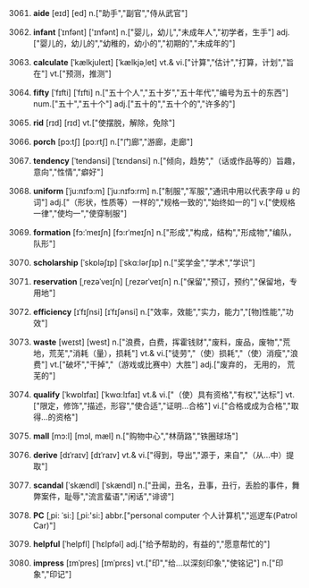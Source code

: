 3061. **aide**
[eɪd]  [ed]
n.["助手","副官","侍从武官"]  

3062. **infant**
[ˈɪnfənt]  ['ɪnfənt]
n.["婴儿，幼儿","未成年人","初学者，生手"]  adj.["婴儿的，幼儿的","幼稚的，幼小的","初期的","未成年的"]  

3063. **calculate**
[ˈkælkjuleɪt]  [ˈkælkjəˌlet]
vt.& vi.["计算","估计","打算，计划","旨在"]  vt.["预测，推测"]  

3064. **fifty**
[ˈfɪfti]  [ˈfɪfti]
n.["五十个人","五十岁","五十年代","编号为五十的东西"]  num.["五十","五十个"]  adj.["五十的","五十个的","许多的"]  

3065. **rid**
[rɪd]  [rɪd]
vt.["使摆脱，解除，免除"]  

3066. **porch**
[pɔ:tʃ]  [pɔ:rtʃ]
n.["门廊","游廊，走廊"]  

3067. **tendency**
[ˈtendənsi]  [ˈtɛndənsi]
n.["倾向，趋势","（话或作品等的）旨趣，意向","性情","癖好"]  

3068. **uniform**
[ˈju:nɪfɔ:m]  [ˈju:nɪfɔ:rm]
n.["制服","军服","通讯中用以代表字母 u 的词"]  adj.["（形状，性质等）一样的","规格一致的","始终如一的"]  v.["使规格一律","使均一","使穿制服"]  

3069. **formation**
[fɔ:ˈmeɪʃn]  [fɔ:rˈmeɪʃn]
n.["形成","构成，结构","形成物","编队，队形"]  

3070. **scholarship**
[ˈskɒləʃɪp]  [ˈskɑ:lərʃɪp]
n.["奖学金","学术","学识"]  

3071. **reservation**
[ˌrezəˈveɪʃn]  [ˌrezərˈveɪʃn]
n.["保留","预订，预约","保留地，专用地"]  

3072. **efficiency**
[ɪˈfɪʃnsi]  [ɪˈfɪʃənsi]
n.["效率，效能","实力，能力","[物]性能","功效"]  

3073. **waste**
[weɪst]  [west]
n.["浪费，白费，挥霍钱财","废料，废品，废物","荒地，荒芜","消耗（量），损耗"]  vt.& vi.["徒劳","（使）损耗","（使）消瘦","浪费"]  vt.["破坏","干掉","（游戏或比赛中）大胜"]  adj.["废弃的， 无用的， 荒芜的"]  

3074. **qualify**
[ˈkwɒlɪfaɪ]  [ˈkwɑ:lɪfaɪ]
vt.& vi.["（使）具有资格","有权","达标"]  vt.["限定，修饰","描述，形容","使合适","证明…合格"]  vi.["合格或成为合格","取得…的资格"]  

3075. **mall**
[mɔ:l]  [mɔl, mæl]
n.["购物中心","林荫路","铁圈球场"]  

3076. **derive**
[dɪˈraɪv]  [dɪˈraɪv]
vt.& vi.["得到，导出","源于，来自","（从…中）提取"]  

3077. **scandal**
[ˈskændl]  [ˈskændl]
n.["丑闻，丑名，丑事，丑行，丢脸的事件，舞弊案件，耻辱","流言蜚语","闲话","诽谤"]  

3078. **PC**
[ˌpi: ˈsi:]  [ˌpi:'si:]
abbr.["personal computer 个人计算机","巡逻车(Patrol Car)"]  

3079. **helpful**
[ˈhelpfl]  [ˈhɛlpfəl]
adj.["给予帮助的，有益的","愿意帮忙的"]  

3080. **impress**
[ɪmˈpres]  [ɪmˈprɛs]
vt.["印","给…以深刻印象","使铭记"]  n.["印象","印记"]  

